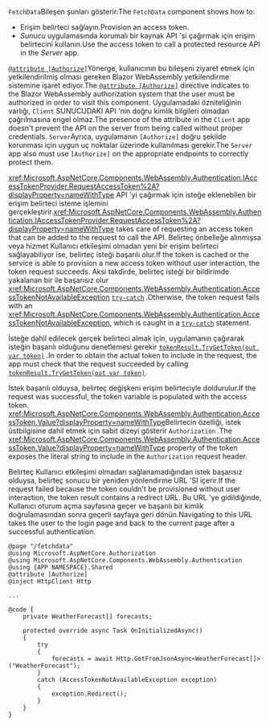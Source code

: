 <span data-ttu-id="a6064-101">`FetchData`Bileşen şunları gösterir:</span><span class="sxs-lookup"><span data-stu-id="a6064-101">The `FetchData` component shows how to:</span></span>

* <span data-ttu-id="a6064-102">Erişim belirteci sağlayın.</span><span class="sxs-lookup"><span data-stu-id="a6064-102">Provision an access token.</span></span>
* <span data-ttu-id="a6064-103">*Sunucu* uygulamasında korumalı bir kaynak API 'si çağırmak için erişim belirtecini kullanın.</span><span class="sxs-lookup"><span data-stu-id="a6064-103">Use the access token to call a protected resource API in the *Server* app.</span></span>

<span data-ttu-id="a6064-104">[`@attribute [Authorize]`](xref:mvc/views/razor#attribute)Yönerge, kullanıcının bu bileşeni ziyaret etmek için yetkilendirilmiş olması gereken Blazor WebAssembly yetkilendirme sistemine işaret ediyor.</span><span class="sxs-lookup"><span data-stu-id="a6064-104">The [`@attribute [Authorize]`](xref:mvc/views/razor#attribute) directive indicates to the Blazor WebAssembly authorization system that the user must be authorized in order to visit this component.</span></span> <span data-ttu-id="a6064-105">Uygulamadaki özniteliğinin varlığı, `Client` SUNUCUDAKI API 'nin doğru kimlik bilgileri olmadan çağrılmasına engel olmaz.</span><span class="sxs-lookup"><span data-stu-id="a6064-105">The presence of the attribute in the `Client` app doesn't prevent the API on the server from being called without proper credentials.</span></span> <span data-ttu-id="a6064-106">`Server`Ayrıca, uygulamanın `[Authorize]` doğru şekilde korunması için uygun uç noktalar üzerinde kullanılması gerekir.</span><span class="sxs-lookup"><span data-stu-id="a6064-106">The `Server` app also must use `[Authorize]` on the appropriate endpoints to correctly protect them.</span></span>

<span data-ttu-id="a6064-107"><xref:Microsoft.AspNetCore.Components.WebAssembly.Authentication.IAccessTokenProvider.RequestAccessToken%2A?displayProperty=nameWithType> API 'yi çağırmak için isteğe eklenebilen bir erişim belirteci isteme işlemini gerçekleştirir.</span><span class="sxs-lookup"><span data-stu-id="a6064-107"><xref:Microsoft.AspNetCore.Components.WebAssembly.Authentication.IAccessTokenProvider.RequestAccessToken%2A?displayProperty=nameWithType> takes care of requesting an access token that can be added to the request to call the API.</span></span> <span data-ttu-id="a6064-108">Belirteç önbelleğe alınmışsa veya hizmet Kullanıcı etkileşimi olmadan yeni bir erişim belirteci sağlayabiliyor ise, belirteç isteği başarılı olur.</span><span class="sxs-lookup"><span data-stu-id="a6064-108">If the token is cached or the service is able to provision a new access token without user interaction, the token request succeeds.</span></span> <span data-ttu-id="a6064-109">Aksi takdirde, belirteç isteği bir bildirimde yakalanan bir ile başarısız olur <xref:Microsoft.AspNetCore.Components.WebAssembly.Authentication.AccessTokenNotAvailableException> [`try-catch`](/dotnet/csharp/language-reference/keywords/try-catch) .</span><span class="sxs-lookup"><span data-stu-id="a6064-109">Otherwise, the token request fails with an <xref:Microsoft.AspNetCore.Components.WebAssembly.Authentication.AccessTokenNotAvailableException>, which is caught in a [`try-catch`](/dotnet/csharp/language-reference/keywords/try-catch) statement.</span></span>

<span data-ttu-id="a6064-110">İsteğe dahil edilecek gerçek belirteci almak için, uygulamanın çağırarak isteğin başarılı olduğunu denetlemesi gerekir [`tokenResult.TryGetToken(out var token)`](xref:Microsoft.AspNetCore.Components.WebAssembly.Authentication.AccessTokenResult.TryGetToken%2A) .</span><span class="sxs-lookup"><span data-stu-id="a6064-110">In order to obtain the actual token to include in the request, the app must check that the request succeeded by calling [`tokenResult.TryGetToken(out var token)`](xref:Microsoft.AspNetCore.Components.WebAssembly.Authentication.AccessTokenResult.TryGetToken%2A).</span></span>

<span data-ttu-id="a6064-111">İstek başarılı olduysa, belirteç değişkeni erişim belirteciyle doldurulur.</span><span class="sxs-lookup"><span data-stu-id="a6064-111">If the request was successful, the token variable is populated with the access token.</span></span> <span data-ttu-id="a6064-112"><xref:Microsoft.AspNetCore.Components.WebAssembly.Authentication.AccessToken.Value?displayProperty=nameWithType>Belirtecin özelliği, istek üstbilgisine dahil etmek için sabit dizeyi gösterir `Authorization` .</span><span class="sxs-lookup"><span data-stu-id="a6064-112">The <xref:Microsoft.AspNetCore.Components.WebAssembly.Authentication.AccessToken.Value?displayProperty=nameWithType> property of the token exposes the literal string to include in the `Authorization` request header.</span></span>

<span data-ttu-id="a6064-113">Belirteç Kullanıcı etkileşimi olmadan sağlanamadığından istek başarısız olduysa, belirteç sonucu bir yeniden yönlendirme URL 'SI içerir.</span><span class="sxs-lookup"><span data-stu-id="a6064-113">If the request failed because the token couldn't be provisioned without user interaction, the token result contains a redirect URL.</span></span> <span data-ttu-id="a6064-114">Bu URL 'ye gidildiğinde, Kullanıcı oturum açma sayfasına geçer ve başarılı bir kimlik doğrulamasından sonra geçerli sayfaya geri dönün.</span><span class="sxs-lookup"><span data-stu-id="a6064-114">Navigating to this URL takes the user to the login page and back to the current page after a successful authentication.</span></span>

```razor
@page "/fetchdata"
@using Microsoft.AspNetCore.Authorization
@using Microsoft.AspNetCore.Components.WebAssembly.Authentication
@using {APP NAMESPACE}.Shared
@attribute [Authorize]
@inject HttpClient Http

...

@code {
    private WeatherForecast[] forecasts;

    protected override async Task OnInitializedAsync()
    {
        try
        {
            forecasts = await Http.GetFromJsonAsync<WeatherForecast[]>("WeatherForecast");
        }
        catch (AccessTokenNotAvailableException exception)
        {
            exception.Redirect();
        }
    }
}
```
